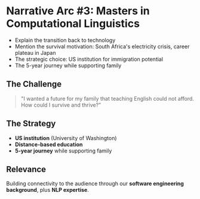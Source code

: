 # Narrative Arc #3: Masters in Computational Linguistics

- Explain the transition back to technology
- Mention the survival motivation: South Africa's electricity crisis, career plateau in Japan
- The strategic choice: US institution for immigration potential
- The 5-year journey while supporting family

## The Challenge

> "I wanted a future for my family that teaching English could not afford. How could I survive and thrive?"

## The Strategy
- **US institution** (University of Washington)
- **Distance-based education**
- **5-year journey** while supporting family

## Relevance
Building connectivity to the audience through our **software engineering background**, plus **NLP expertise**. 